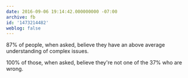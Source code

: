 ```yaml
---
date: 2016-09-06 19:14:42.000000000 -07:00
archive: fb
id: '1473214482'
weblog: false
---
```


87% of people, when asked, believe they have an above average understanding of complex issues.

100% of those, when asked, believe they're not one of the 37% who are wrong.
